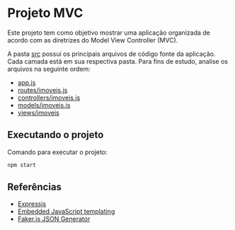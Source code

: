 # Projeto MVC

Este projeto tem como objetivo mostrar uma aplicação organizada de acordo com as diretrizes do Model View Controller (MVC).

A pasta [src](./src) possui os principais arquivos de código fonte da aplicação. Cada camada está em sua respectiva pasta. Para fins de estudo, analise os arquivos na seguinte ordem:

- [app.js](./app.js)
- [routes/imoveis.js](./src/routes/imoveis.js)
- [controllers/imoveis.js](./src/controllers/imoveis.js)
- [models/imoveis.js](./src/models/imoveis.js)
- [views/imoveis](./src/views/imoveis/)

## Executando o projeto

Comando para executar o projeto:

```bash
npm start
```

## Referências
- [Expressjs](https://expressjs.com/)
- [Embedded JavaScript templating](https://ejs.co/)
- [Faker.js JSON Generator](https://faker-generator.netlify.app/)